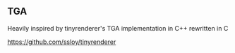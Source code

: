 ## TGA

Heavily inspired by tinyrenderer's TGA implementation in C++ rewritten in C

https://github.com/ssloy/tinyrenderer
